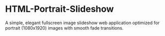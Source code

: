 # HTML-Portrait-Slideshow
A simple, elegant fullscreen image slideshow web application optimized for portrait (1080x1920) images with smooth fade transitions.
